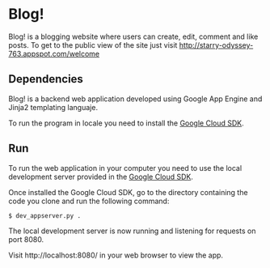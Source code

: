 # Blog!

Blog! is a blogging website where users can create, edit, comment and like posts. To get to the public view of the site just visit http://starry-odyssey-763.appspot.com/welcome


## Dependencies

Blog! is a backend web application developed using Google App Engine and Jinja2 templating languaje.

To run the program in locale you need to install the [Google Cloud SDK](https://cloud.google.com/sdk/docs/).

## Run

To run the web application in your computer you need to use the local development server provided in the [Google Cloud SDK](https://cloud.google.com/sdk/docs/).

Once installed the Google Cloud SDK, go to the directory containing the code you clone and run the following command:

```$ dev_appserver.py .```

The local development server is now running and listening for requests on port 8080.

Visit http://localhost:8080/ in your web browser to view the app.
